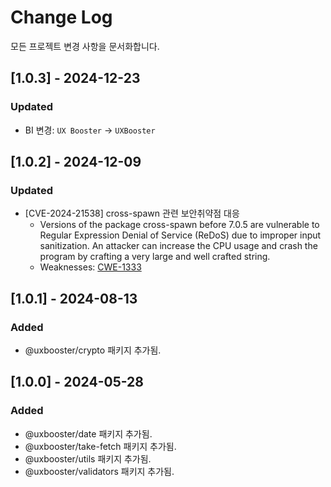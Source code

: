 # Change Log

모든 프로젝트 변경 사항을 문서화합니다.

## [1.0.3] - 2024-12-23

### Updated

- BI 변경: `UX Booster` -> `UXBooster`

## [1.0.2] - 2024-12-09

### Updated

- [CVE-2024-21538] cross-spawn 관련 보안취약점 대응
  - Versions of the package cross-spawn before 7.0.5 are vulnerable to Regular Expression Denial of Service (ReDoS) due to improper input sanitization. An attacker can increase the CPU usage and crash the program by crafting a very large and well crafted string.
  - Weaknesses: [CWE-1333](https://cwe.mitre.org/data/definitions/1333.html)

## [1.0.1] - 2024-08-13

### Added

- @uxbooster/crypto 패키지 추가됨.

## [1.0.0] - 2024-05-28

### Added

- @uxbooster/date 패키지 추가됨.
- @uxbooster/take-fetch 패키지 추가됨.
- @uxbooster/utils 패키지 추가됨.
- @uxbooster/validators 패키지 추가됨.
